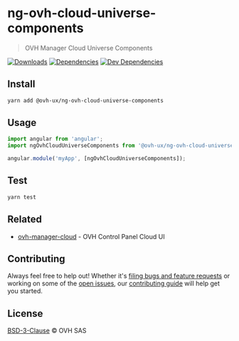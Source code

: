 # ng-ovh-cloud-universe-components

> OVH Manager Cloud Universe Components

[![Downloads](https://badgen.net/npm/dt/@ovh-ux/ng-ovh-cloud-universe-components)](https://npmjs.com/package/@ovh-ux/ng-ovh-cloud-universe-components) [![Dependencies](https://badgen.net/david/dep/ovh-ux/manager/packages/manager/modules/cloud-universe-components)](https://npmjs.com/package/@ovh-ux/ng-ovh-cloud-universe-components?activeTab=dependencies) [![Dev Dependencies](https://badgen.net/david/dev/ovh-ux/manager/packages/manager/modules/cloud-universe-components)](https://npmjs.com/package/@ovh-ux/ng-ovh-cloud-universe-components?activeTab=dependencies)

## Install

```sh
yarn add @ovh-ux/ng-ovh-cloud-universe-components
```
## Usage

```js
import angular from 'angular';
import ngOvhCloudUniverseComponents from '@ovh-ux/ng-ovh-cloud-universe-components';

angular.module('myApp', [ngOvhCloudUniverseComponents]);
```

## Test

```sh
yarn test
```

## Related

* [ovh-manager-cloud](https://github.com/ovh/manager/tree/master/packages/manager/apps/cloud) - OVH Control Panel Cloud UI

## Contributing

Always feel free to help out! Whether it's [filing bugs and feature requests](https://github.com/ovh/manager/issues/new) or working on some of the [open issues](https://github.com/ovh/manager/issues), our [contributing guide](https://github.com/ovh/manager/blob/master/CONTRIBUTING.md) will help get you started.

## License

[BSD-3-Clause](LICENSE) © OVH SAS
